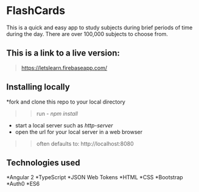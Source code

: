 # FlashCards #
This is a quick and easy app to study subjects during brief periods of time during the day.
There are over 100,000 subjects to choose from.

## This is a link to a live version: ##
> https://letslearn.firebaseapp.com/

## Installing locally ##
 *fork and clone this repo to your local directory
  >>run - _npm install_ 
  * start a local server such as _http-server_
  * open the url for your local server in a web browser
  >>often defaults to: http://localhost:8080

## Technologies used ##
  *Angular 2
  *TypeScript
  *JSON Web Tokens
  *HTML
  *CSS
  *Bootstrap
  *Auth0
  *ES6
